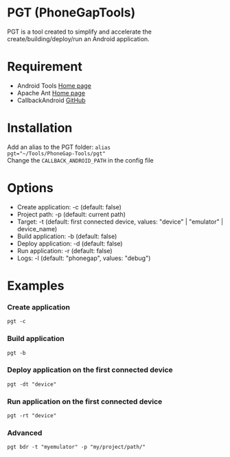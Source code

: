# PGT (PhoneGapTools) #

PGT is a tool created to simplify and accelerate the create/building/deploy/run an Android application.

# Requirement #
* Android Tools [Home page](http://tools.android.com/)
* Apache Ant [Home page](http://ant.apache.org/)
* CallbackAndroid [GitHub](https://github.com/callback/callback-android)

# Installation #
Add an alias to the PGT folder:
<code>alias pgt="~/Tools/PhoneGap-Tools/pgt"</code>
<br>
Change the <code>CALLBACK_ANDROID_PATH</code> in the config file

# Options #
* Create application: -c (default: false)
* Project path: -p (default: current path)
* Target: -t (default: first connected device, values: "device" | "emulator" | device_name)
* Build application: -b (default: false)
* Deploy application: -d (default: false)
* Run application: -r (default: false)
* Logs: -l (default: "phonegap", values: "debug")

# Examples #

### Create application ###
<code>pgt -c</code>

### Build application ###
<code>pgt -b</code>

### Deploy application on the first connected device ###
<code>pgt -dt "device"</code>

### Run application on the first connected device ###
<code>pgt -rt "device"</code>

### Advanced ###
<code>pgt bdr -t "myemulator" -p "my/project/path/"</code>